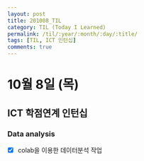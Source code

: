 ```yaml
---
layout: post
title: 201008_TIL
category: TIL (Today I Learned)
permalink: /til/:year/:month/:day/:title/
tags: [TIL, ICT 인턴십]
comments: true
---
```

# 10월 8일 (목)

## ICT 학점연계 인턴십
### Data analysis
- [X] colab을 이용한 데이터분석 작업
